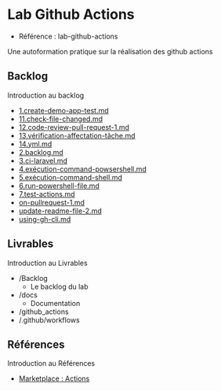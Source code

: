 # Lab Github Actions 

- Référence :  lab-github-actions 

Une autoformation pratique sur la réalisation des github actions  

## Backlog 

Introduction au backlog 

- [1.create-demo-app-test.md](./Backlog/1.create-demo-app-test.md) 
- [11.check-file-changed.md](./Backlog/11.check-file-changed.md) 
- [12.code-review-pull-request-1.md](./Backlog/12.code-review-pull-request-1.md) 
- [13.vérification-affectation-tâche.md](./Backlog/13.vérification-affectation-tâche.md) 
- [14.yml.md](./Backlog/14.yml.md) 
- [2.backlog.md](./Backlog/2.backlog.md) 
- [3.ci-laravel.md](./Backlog/3.ci-laravel.md) 
- [4.exécution-command-powsershell.md](./Backlog/4.exécution-command-powsershell.md) 
- [5.exécution-command-shell.md](./Backlog/5.exécution-command-shell.md) 
- [6.run-powershell-file.md](./Backlog/6.run-powershell-file.md) 
- [7.test-actions.md](./Backlog/7.test-actions.md) 
- [on-pullrequest-1.md](./Backlog/on-pullrequest-1.md) 
- [update-readme-file-2.md](./Backlog/update-readme-file-2.md) 
- [using-gh-cli.md](./Backlog/using-gh-cli.md) 
## Livrables 

Introduction au Livrables 

- /Backlog 
  - Le backlog du lab 
- /docs 
  - Documentation 
- /github_actions 
- /.github/workflows 
## Références 

Introduction au Références 

- [Marketplace : Actions](https://github.com/marketplace?category=project-management&query=label&type=actions) 

